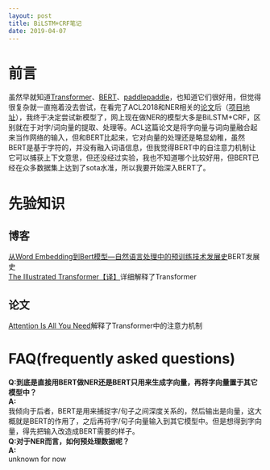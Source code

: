 ```yaml
---
layout: post
title: BiLSTM+CRF笔记
date: 2019-04-07
---  
```

# 前言  
虽然早就知道[Transformer](https://github.com/tensorflow/tensor2tensor)、[BERT](https://github.com/google-research/bert#fine-tuning-with-bert)、[paddlepaddle](https://github.com/PaddlePaddle/LARK/tree/develop/ERNIE)，也知道它们很好用，但觉得很复杂就一直拖着没去尝试，在看完了ACL2018和NER相关的[论文](https://arxiv.org/abs/1805.02023)后（[项目地址](https://github.com/shencunzailaozhang/LatticeLSTM)），我终于决定尝试新模型了，网上现在做NER的模型大多是BiLSTM+CRF，区别就在于对字/词向量的提取、处理等。ACL这篇论文是将字向量与词向量融合起来当作网络的输入，但和BERT比起来，它对向量的处理还是略显幼稚，虽然BERT是基于字符的，并没有融入词语信息，但我觉得BERT中的自注意力机制让它可以捕获上下文意思，但还没经过实验，我也不知道哪个比较好用，但BERT已经在众多数据集上达到了sota水准，所以我要开始深入BERT了。
# 先验知识  
## 博客
[从Word Embedding到Bert模型—自然语言处理中的预训练技术发展史](https://zhuanlan.zhihu.com/p/49271699)BERT发展史    
[The Illustrated Transformer【译】](https://blog.csdn.net/yujianmin1990/article/details/85221271)详细解释了Transformer
## 论文  
[Attention Is All You Need](https://arxiv.org/abs/1706.03762)解释了Transformer中的注意力机制    
# FAQ(frequently asked questions)  
**Q:到底是直接用BERT做NER还是BERT只用来生成字向量，再将字向量置于其它模型中？**  
**A:**  
我倾向于后者，BERT是用来捕捉字/句子之间深度关系的，然后输出是向量，这大概就是BERT的作用了，之后再将字/句子向量输入到其它模型中。但是想得到字向量，得先把输入改造成BERT需要的样子。  
**Q:对于NER而言，如何预处理数据呢？**   
**A:**  
unknown for now


